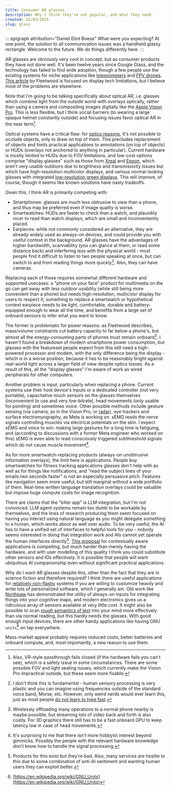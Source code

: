 ```yaml
---
title: Consumer AR glasses
description: Why I think they're not popular, and what they need.
created: 22/03/2025
slug: glass
---
```

::: epigraph attribution="Daniel Eliot Boese"
What were you expecting? At one point, the solution to all communication issues was a handheld glassy rectangle. Welcome to the future. We do things differently here.
:::

AR glasses are obviously very cool in concept, but as consumer products they have not done well. It's been twelve years since Google Glass, and the technology has failed to find wide adoption, though a few people use the existing systems for niche applications like [teleprompters](https://www.youtube.com/watch?v=qAuwW7Wzrng) and [FPV drones](https://www.youtube.com/watch?v=BsEltlIXkYg). [This article](https://fleetwood.dev/posts/a-first-principles-analysis-of-consumer-smart-glasses) by Fleetwood is focused on display tech limitations, but I believe most of the problems are elsewhere.

Note that I'm going to be talking specifically about optical AR, i.e. glasses which combine light from the outside world with overlays optically, rather than using a camera and compositing images digitally like the [Apple Vision Pro](https://www.apple.com/apple-vision-pro/). This is less flexible, but I think social barriers (to wearing a large opaque helmet constantly outside) and focusing issues favor optical AR in the near term[^1].

Optical systems have a critical flaw: for [optics reasons](https://kguttag.com/2024/05/27/cogni-trax-why-hard-edge-occlusion-is-still-impossible-behind-the-magic-trick/), it's not possible to occlude objects, only to draw on top of them. This precludes replacement of objects and limits practical applications to annotations (on top of objects) or <span class="hoverdefn" title="heads-up display">HUDs</span> (overlays not anchored to anything in particular). Current hardware is mostly limited to HUDs due to <span class="hoverdefn" title="field of view">FOV</span> limitations, and low-cost options comprise "display glasses" such as those from [Xreal](https://www.xreal.com/uk/air2/) and [Epson](https://www.epson.co.uk/en_GB/products/smart-glasses/see-through-mobile-viewer/moverio-bt-40/p/31095), which aren't very usable outdoors due to brightness and transmissivity issues but which have high-resolution multicolor displays, and various normal-looking glasses with integrated [low-resolution green displays](https://kguttag.com/2024/08/18/even-realities-g1-minimalist-ar-glasses-with-integrated-prescription-lenses/). This will improve, of course, though it seems like known solutions have nasty tradeoffs.

Given this, I think AR is primarily competing with:

* Smartphones: glasses are much less obtrusive to view than a phone, and thus may be preferred even if image quality is worse.
* Smartwatches: HUDs are faster to check than a watch, and plausibly nicer to read than watch displays, which are small and inconveniently placed.
* Earpieces: while not commonly considered an alternative, they are already widely used as always-on devices, and could provide you with useful context in the background. AR glasses have the advantages of higher bandwidth, scannability (you can glance at them, or read some distance back) and interfering less with the physical world - most people find it difficult to listen to two people speaking at once, but can switch to and from reading things more quickly[^2]. Also, they can have cameras.

Replacing each of these requires somewhat different hardware and supported usecases: a "phone on your face" product for multimedia on the go can get away with less outdoor usability (while still being more convenient than a phone) but needs high-resolution, multicolor display for users to respect it; something to replace a smartwatch or hypothetical context earpiece needs to be light, comfortable, durable and battery-equipped enough to wear all the time, and benefits from a large set of onboard sensors to infer what you want to know.

The former is problematic for power reasons: as Fleetwood describes, mass/volume constraints cut battery capacity to far below a phone's, but almost all the energy-consuming parts of phones must remain onboard[^5]. I haven't found a breakdown of modern smartphone power consumption, but glasses with the featureset people expect from this still need a high-powered processor and modem, with the only difference being the display - which is in a worse position, because it has to be reasonably bright against real-world light across a larger field of view despite optics losses. As a result of this, all the "display glasses" I'm aware of work as wired peripherals for other computers.

Another problem is input, particularly when replacing a phone. Current systems use their host device's inputs or a dedicated controller (not very portable), capacitative touch sensors on the glasses themselves (inconvenient to use and very low-bitrate), head movements (only usable for pointing) and sometimes voice. Other possible methods include gesture sensing (via camera, as in the Vision Pro, or [radar](https://research.google/blog/soli-radar-based-perception-and-interaction-in-pixel-4/)), eye trackers and surface electromyography, as Meta is working on. sEMG reads the nerve signals controlling muscles via electrical potentials on the skin. I expect sEMG and voice to win: making large gestures for a long time is fatiguing, and (according to discussions with a former Meta engineer who worked on this) sEMG is even able to read consciously triggered subthreshold signals which do not cause muscle movement[^3].

As for more smartwatch-replacing products (always-on unobtrusive information overlays), the limit here is applications. People buy smartwatches for fitness tracking applications glasses don't help with as well as for things like notifications, and "read the subject lines of your emails two seconds faster" is not an especially persuasive pitch. Features like navigation seem more useful, but still marginal without a wide portfolio of them. Real-time written language translation overlays could be valuable but impose huge compute costs for image recognition.

There are claims that the "killer app" is LLM integration, but I'm not convinced: LLM agent systems remain too dumb to be workable by themselves, and the lines of research producing them seem focused on having you interact using natural language as you might delegate something to a human, which works about as well over audio. To be very useful, the AI has to have a unified set of interfaces to helpful tools for you - nobody seems interested in doing that integration work and AIs cannot yet operate the human interfaces directly[^4]. [This proposal](https://federicorcassarino.substack.com/p/ar-glasses-much-more-than-you-wanted) for contextually aware applications is compelling, but much harder than merely having the hardware, and with user modelling of this quality I think you could substitute other sensors and IOs effectively. It *is* possible that people will want ubiquitous AI companionship even without significant practical applications.

Why do I want AR glasses despite this, other than the fact that they are in science fiction and therefore required? I think there are useful applications for [relatively non-flashy](https://kguttag.com/2019/10/07/fov-obsession/) systems if you are willing to customize heavily and write lots of personalized software, which I generally am. Old work like [Northpaw](https://web.archive.org/web/20240216092219/https://sensebridge.net/projects/northpaw/) has demonstrated the utility of always-on inputs for integrating things into your cognitive maps, and modern electronics gives us a ridiculous array of sensors available at very little cost. It might also be possible to scan [rough semantics of text](https://gwern.net/idea#deep-learning) into your mind more effectively than via normal reading, but this hardly needs the glasses. With good enough input devices, there are other handy applications like having GNU `units`[^6] on tap everywhere.

Mass-market appeal probably requires reduced costs, better batteries and onboard compute, and, most importantly, a new reason to use them.

[^1]: Also, VR-style passthrough fails closed (if the hardware fails you can't see), which is a safety issue in some circumstances. There are some possible FOV and light sealing issues, which currently make the Vision Pro impractical outside, but these seem more fixable.

[^2]: I don't think this is fundamental - human sensory processing is very plastic and you can imagine using frequencies outside of the standard voice band, Morse, etc. However, only weird nerds would ever learn this, just as most people [do not learn to type fast](https://en.wikipedia.org/wiki/Words_per_minute).

[^3]: It's surprising to me that there isn't more hobbyist interest beyond gimmicks. Possibly the people with the relevant hardware knowledge don't know how to handle the signal processing.

[^4]: Products for this exist but they're bad. Also, many services are hostile to this due to some combination of anti-AI sentiment and wanting human users they can exploit better.

[^5]: Wirelessly offloading many operations to a normal phone nearby is maybe possible, but streaming lots of video back and forth is also costly. For 3D graphics there still has to be a fast onboard GPU to keep latency low in case of head movements.

[^6]: [https://en.wikipedia.org/wiki/GNU_Units](https://en.wikipedia.org/wiki/GNU_Units)
